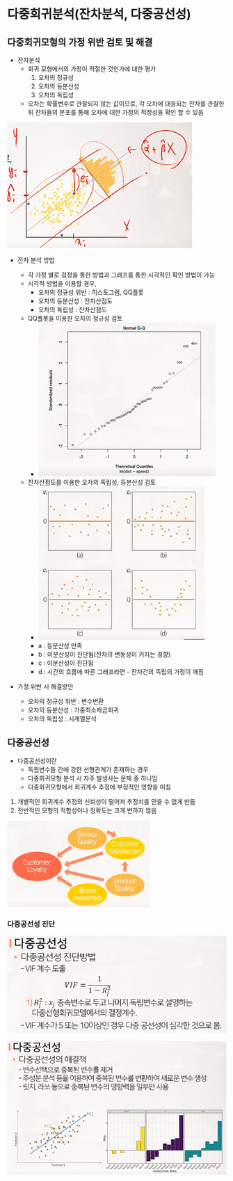 # 다중회귀분석(잔차분석, 다중공선성)

## 다중회귀모형의 가정 위반 검토 및 해결

* 잔차분석
  * 회귀 모형에서의 가정이 적절한 것인가에 대한 평가
    1. 오차의 정규성
    2. 오차의 등분산성
    3. 오차의 독립성
  * 오차는 확률변수로 관찰되지 않는 값이므로, 각 오차에 대응되는 잔차를 관찰한 뒤 잔차들의 분포를 통해 오차에 대한 가정의 적정성을 확인 할 수 있음

![13-1](13_다중회귀분석(잔차분석,다중공선성).assets/13-1.png)

* 잔차 분석 방법
  * 각 가정 별로 검정을 통한 방법과 그래프를 통한 시각적인 확인 방법이 가능
  * 시각적 방법을 이용할 경우,
    * 오차의 정규성 위반 : 히스토그램, QQ플롯
    * 오차의 등분산성 : 잔차산점도
    * 오차의 독립성 : 잔차산점도
  * QQ플롯을 이용한 오차의 정규성 검토
    * ![13-2](13_다중회귀분석(잔차분석,다중공선성).assets/13-2.png)
  * 잔차산점도를 이용한 오차의 독립성, 등분산성 검토
    * ![13-3](13_다중회귀분석(잔차분석,다중공선성).assets/13-3.png)
    * a : 등분산성 만족
    * b : 이분산성이 진단됨(잔차의 변동성이 커지는 경향)
    * c : 이분산성이 진단됨
    * d : 시간의 흐름에 따른 그래프라면 - 잔차간의 독립의 가정이 깨짐

* 가정 위반 시 해결방안
  * 오차의 정규성 위반 : 변수변환
  * 오차의 등분산성 : 가중최소제곱회귀
  * 오차의 독립성 : 시계열분석

## 다중공선성

* 다중공선성이란
  * 독립변수들 간에 강한 선형관계가 존재하는 경우
  * 다중회귀모형 분석 시 자주 발생사는 문제 중 하나임
  * 다중회귀모형에서 회귀계수 추정에 부정적인 영향을 미침

1. 개별적인 회귀계수 추정의 신뢰성이 떨어져 추정치를 믿을 수 없게 만듦
2. 전반적인 모형의 적합성이나 정확도는 크게 변하지 않음

![13-4](13_다중회귀분석(잔차분석,다중공선성).assets/13-4.png)

### 다중공선성 진단

![13-5](13_다중회귀분석(잔차분석,다중공선성).assets/13-5.png)

![13-6](13_다중회귀분석(잔차분석,다중공선성).assets/13-6.png)
